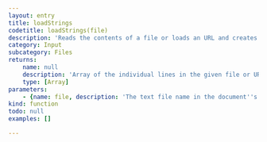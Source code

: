 ```yaml
---
layout: entry
title: loadStrings
codetitle: loadStrings(file)
description: 'Reads the contents of a file or loads an URL and creates a string array of its individual lines. If the file is specified by name as string, it must be located in the document''s data directory.'
category: Input
subcategory: Files
returns:
    name: null
    description: 'Array of the individual lines in the given file or URL'
    type: [Array]
parameters:
    - {name: file, description: 'The text file name in the document''s data directory or a file instance or an URL', optional: false, type: [String, File]}
kind: function
todo: null
examples: []

---
```

